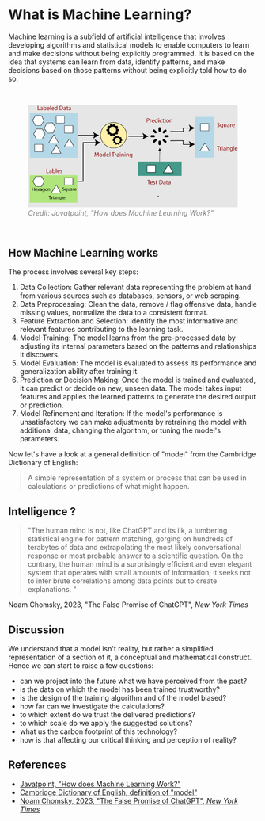 # What is Machine Learning?

Machine learning is a subfield of artificial intelligence that involves developing algorithms and statistical models to enable computers to learn and make decisions without being explicitly programmed. It is based on the idea that systems can learn from data, identify patterns, and make decisions based on those patterns without being explicitly told how to do so.

<br>
<figure>
  <img src="../../assets/lecture/javatpoint-how-does-machine-learning-work.png">
  <figcaption style="color:grey; font-style: italic;">Credit: Javatpoint, "How does Machine Learning Work?"</figcaption>
</figure>
<br>

## How Machine Learning works

The process involves several key steps:

1. Data Collection: Gather relevant data representing the problem at hand from various sources such as databases, sensors, or web scraping.
2. Data Preprocessing: Clean the data, remove / flag offensive data, handle missing values, normalize the data to a consistent format.
3. Feature Extraction and Selection: Identify the most informative and relevant features contributing to the learning task.
4. Model Training: The model learns from the pre-processed data by adjusting its internal parameters based on the patterns and relationships it discovers.
5. Model Evaluation: The model is evaluated to assess its performance and generalization ability after training it.
6. Prediction or Decision Making: Once the model is trained and evaluated, it can predict or decide on new, unseen data. The model takes input features and applies the learned patterns to generate the desired output or prediction.
7. Model Refinement and Iteration: If the model's performance is unsatisfactory we can make adjustments by retraining the model with additional data, changing the algorithm, or tuning the model's parameters.

Now let's have a look at a general definition of "model" from the Cambridge Dictionary of English:

> A simple representation of a system or process that can be used in calculations or predictions of what might happen.

## Intelligence ?

> "The human mind is not, like ChatGPT and its ilk, a lumbering statistical engine for pattern matching, gorging on hundreds of terabytes of data and extrapolating the most likely conversational response or most probable answer to a scientific question. On the contrary, the human mind is a surprisingly efficient and even elegant system that operates with small amounts of information; it seeks not to infer brute correlations among data points but to create explanations. "

Noam Chomsky, 2023, "The False Promise of ChatGPT", _New York Times_

## Discussion

We understand that a model isn't reality, but rather a simplified representation of a section of it, a conceptual and mathematical construct. Hence we can start to raise a few questions:

- can we project into the future what we have perceived from the past?
- is the data on which the model has been trained trustworthy?
- is the design of the training algorithm and of the model biased?
- how far can we investigate the calculations?
- to which extent do we trust the delivered predictions?
- to which scale do we apply the suggested solutions?
- what us the carbon footprint of this technology?
- how is that affecting our critical thinking and perception of reality?

## References

- [Javatpoint, "How does Machine Learning Work?"](https://www.javatpoint.com/how-does-machine-learning-work)
- [Cambridge Dictionary of English, definition of "model"](https://dictionary.cambridge.org/dictionary/english/model)
- [Noam Chomsky, 2023, "The False Promise of ChatGPT", _New York Times_](https://www.nytimes.com/2023/03/08/opinion/noam-chomsky-chatgpt-ai.html)
